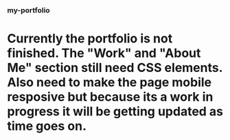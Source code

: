 ### my-portfolio

# Currently the portfolio is not finished. The "Work" and "About Me" section still need CSS elements. Also need to make the page mobile resposive but because its a work in progress it will be getting updated as time goes on.

